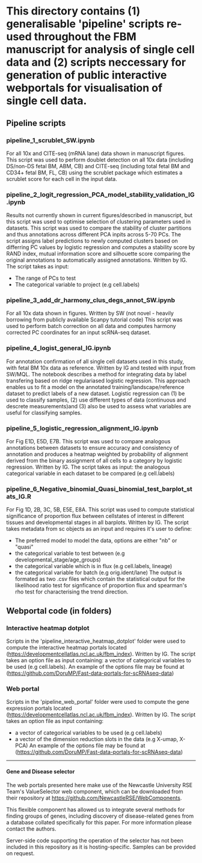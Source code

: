 # This directory contains (1) generalisable 'pipeline' scripts re-used throughout the FBM manuscript for analysis of single cell data and (2) scripts neccessary for generation of public interactive webportals for visualisation of single cell data.

## Pipeline scripts

### pipeline_1_scrublet_SW.ipynb
For all 10x and CITE-seq (mRNA lane) data shown in manuscript figures.
This script was used to perform doublet detection on all 10x data (including DS/non-DS fetal BM, ABM, CB) and CITE-seq (including total fetal BM and CD34+ fetal BM, FL, CB) using the scrublet package which estimates a scrublet score for each cell in the input data.

### pipeline_2_logit_regression_PCA_model_stability_validation_IG.ipynb
Results not currently shown in current figures/described in manuscript, but this script was used to optimise selection of clustering parameters used in datasets. 
This script was used to compare the stability of cluster partitions and thus annotations across different PCA inpits across 5-70 PCs. The script assigns label predictions to newly computed clusters based on differring PC values by logistic regression and computes a stability score by RAND index, mutual information score and silhouette score comparing the original annotations to automatically assigned annotations. Written by IG.
The script takes as input:
- The range of PCs to test
- The categorical variable to project (e.g cell.labels)

### pipeline_3_add_dr_harmony_clus_degs_annot_SW.ipynb
For all 10x data shown in figures. Written by SW (not novel - heavily borrowing from publicly available Scanpy tutorial code)
This script was used to perform batch correction on all data and computes harmony corrected PC coordinates for an input scRNA-seq dataset.

### pipeline_4_logist_general_IG.ipynb
For annotation confirmation of all single cell datasets used in this study, with fetal BM 10x data as reference. Written by IG and tested with input from SW/MQL. The notebook describes a method for integrating data by label transfering based on ridge regulariased logistic regression. This approach enables us to fit a model on the annotated training/landscape/reference dataset to predict labels of a new dataset. Logistic regression can (1) be used to classify samples, (2) use different types of data (continuous and descrete measurements)and (3) also be used to assess what variables are useful for classifying samples. 

### pipeline_5_logistic_regression_alignment_IG.ipynb
For Fig E1D, E5D, E7B.
This script was used to compare analogous annotations between datasets to ensure accuracy and consistency of annotation and produces a heatmap weighted by probability of alignment derived from the binary assignment of all cells to a category by logistic regression. Written by IG.
The script takes as input: the analogous categorical variable in each dataset to be compared (e.g cell.labels)

### pipeline_6_Negative_binomial_Quasi_binomial_test_barplot_stats_IG.R
For Fig 1D, 2B, 3C, 5B, E5E, E8A.
This script was used to compute statistical significance of proportion flux between cellstates of interest in different tissues and developmental stages in all barplots. Written by IG.
The script takes metadata from sc objects as an input and requires it's user to define:
- The preferred model to model the data, options are either "nb" or "quasi" 
- the categorical variable to test between (e.g developmental_stage/age_groups)
- the categorical variable which is in flux (e.g cell.labels, lineage)
- the categorical variable for batch (e.g orig.ident/lane)
The output is formated as two .csv files which contain the statistical output for the likelihood ratio test for signficance of proportion flux and spearman's rho test for characterising the trend direction. 

## Webportal code (in folders)

### Interactive heatmap dotplot
Scripts in the 'pipeline_interactive_heatmap_dotplot' folder were used to compute the interactive heatmap portals located (https://developmentcellatlas.ncl.ac.uk/fbm_index). Written by IG.
The script takes an option file as input containing: a vector of categorical variables to be used (e.g cell.labels). An example of the options file may be found at (https://github.com/DoruMP/Fast-data-portals-for-scRNAseq-data)

### Web portal
Scripts in the 'pipeline_web_portal' folder were used to compute the gene expression portals located (https://developmentcellatlas.ncl.ac.uk/fbm_index). Written by IG.
The script takes an option file as input containing:
- a vector of categorical variables to be used (e.g cell.labels)
- a vector of the dimension reduction slots in the data (e.g X-umap, X-PCA)
An example of the options file may be found at (https://github.com/DoruMP/Fast-data-portals-for-scRNAseq-data)

----

#### Gene and Disease selector
The web portals presented here make use of the Newcastle University RSE Team's ValueSelector web component, which can be downloaded from their repository at https://github.com/NewcastleRSE/WebComponents.

This flexible component has allowed us to integrate several methods for finding groups of genes, including discovery of disease-related genes from a database collated specifically for this paper. For more information please contact the authors.

Server-side code supporting the operation of the selector has not been included in this repository as it is hosting-specific. Samples can be provided on request.
